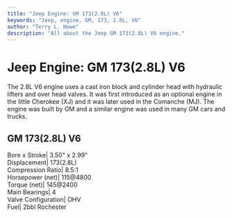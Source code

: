 ```yaml
---
title: "Jeep Engine: GM 173(2.8L) V6"
keywords: "Jeep, engine, GM, 173, 2.8L, V6"
author: "Terry L. Howe"
description: "All about the Jeep GM 173(2.8L) V6 engine."
---
```

# Jeep Engine: GM 173(2.8L) V6

The 2.8L V6 engine uses a cast iron block and cylinder head with hydraulic lifters and over head valves. It was first introduced as an optional engine in the little Cherokee (XJ) and it was later used in the Comanche (MJ). The engine was built by GM and a similar engine was used in many GM cars and trucks.

GM 173(2.8L) V6  
---  
Bore x Stroke| 3.50" x 2.99"  
Displacement| 173(2.8L)  
Compression Ratio| 8.5:1  
Horsepower (net)| 115@4800  
Torque (net)| 145@2400  
Main Bearings| 4  
Valve Configuration| OHV  
Fuel| 2bbl Rochester